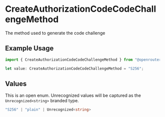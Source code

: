 # CreateAuthorizationCodeCodeChallengeMethod

The method used to generate the code challenge

## Example Usage

```typescript
import { CreateAuthorizationCodeCodeChallengeMethod } from "@openrouter/sdk/models/operations";

let value: CreateAuthorizationCodeCodeChallengeMethod = "S256";
```

## Values

This is an open enum. Unrecognized values will be captured as the `Unrecognized<string>` branded type.

```typescript
"S256" | "plain" | Unrecognized<string>
```